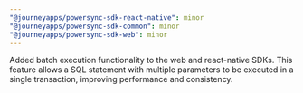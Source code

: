 ```yaml
---
"@journeyapps/powersync-sdk-react-native": minor
"@journeyapps/powersync-sdk-common": minor
"@journeyapps/powersync-sdk-web": minor
---
```


Added batch execution functionality to the web and react-native SDKs. This feature allows a SQL statement with multiple parameters to be executed in a single transaction, improving performance and consistency.
